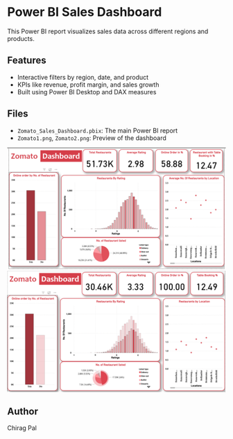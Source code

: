 # Power BI Sales Dashboard

This Power BI report visualizes sales data across different regions and products.

## Features
- Interactive filters by region, date, and product
- KPIs like revenue, profit margin, and sales growth
- Built using Power BI Desktop and DAX measures

## Files
- `Zomato_Sales_Dashboard.pbix`: The main Power BI report
- `Zomato1.png`, `Zomato2.png`: Preview of the dashboard

![Dashboard Preview](Zomato%201.png)
![Dashboard Preview](Zomato%202.png)

## Author
Chirag Pal
